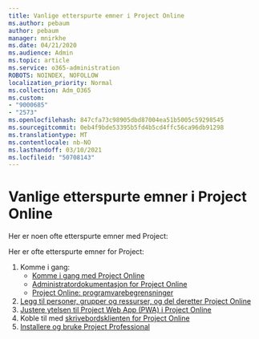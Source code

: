 ```yaml
---
title: Vanlige etterspurte emner i Project Online
ms.author: pebaum
author: pebaum
manager: mnirkhe
ms.date: 04/21/2020
ms.audience: Admin
ms.topic: article
ms.service: o365-administration
ROBOTS: NOINDEX, NOFOLLOW
localization_priority: Normal
ms.collection: Adm_O365
ms.custom:
- "9000685"
- "2573"
ms.openlocfilehash: 847cfa73c98905dbd87004ea51b5005c59298545
ms.sourcegitcommit: 0eb4f9bde53395b5fd4b5cd4ffc56ca96db91298
ms.translationtype: MT
ms.contentlocale: nb-NO
ms.lasthandoff: 03/10/2021
ms.locfileid: "50708143"
---
```

# <a name="project-online-frequently-requested-topics"></a>Vanlige etterspurte emner i Project Online

Her er noen ofte etterspurte emner med Project:

Her er ofte etterspurte emner for Project:
1.  Komme i gang: 
    -   [Komme i gang med Project Online](https://docs.microsoft.com/projectonline/get-started-with-project-online) 
    -   [Administratordokumentasjon for Project Online](https://docs.microsoft.com/projectonline/project-online) 
    -   [Project Online: programvarebegrensninger](https://docs.microsoft.com/ProjectOnline/project-online-software-boundaries-and-limits) 
2.  [Legg til personer, grupper og ressurser, og del deretter Project Online](https://docs.microsoft.com/projectonline/step-2-add-people-to-project-online) 
3.  [Justere ytelsen til Project Web App (PWA) i Project Online](https://docs.microsoft.com/projectonline/tune-project-online-performance)
4.  Koble til med [skrivebordsklienten for Project Online](https://docs.microsoft.com/projectonline/connect-to-project-online-with-the-project-online-desktop-client) 
5.  [Installere og bruke Project Professional](https://support.office.com/article/install-project-7059249b-d9fe-4d61-ab96-5c5bf435f281) 
